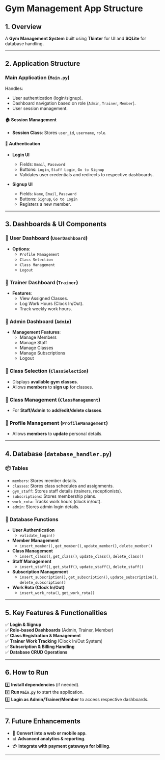 # Gym Management App Structure

## 1. Overview
A **Gym Management System** built using **Tkinter** for UI and **SQLite** for database handling.

---

## 2. Application Structure
### **Main Application (`Main.py`)**
Handles:
- User authentication (login/signup).
- Dashboard navigation based on role (`Admin`, `Trainer`, `Member`).
- User session management.

#### 🏠 **Session Management**
- **Session Class**: Stores `user_id`, `username`, `role`.

#### 🔑 **Authentication**
- **Login UI**
  - Fields: `Email`, `Password`
  - Buttons: `Login`, `Staff Login`, `Go to Signup`
  - Validates user credentials and redirects to respective dashboards.

- **Signup UI**
  - Fields: `Name`, `Email`, `Password`
  - Buttons: `Signup`, `Go to Login`
  - Registers a new member.

---

## 3. Dashboards & UI Components

### 📌 **User Dashboard (`UserDashboard`)**
- **Options**:
  - `Profile Management`
  - `Class Selection`
  - `Class Management`
  - `Logout`

### 📌 **Trainer Dashboard (`Trainer`)**
- **Features**:
  - View Assigned Classes.
  - Log Work Hours (Clock In/Out).
  - Track weekly work hours.

### 📌 **Admin Dashboard (`Admin`)**
- **Management Features**:
  - Manage Members
  - Manage Staff
  - Manage Classes
  - Manage Subscriptions
  - Logout

### 📌 **Class Selection (`ClassSelection`)**
- Displays **available gym classes**.
- Allows **members** to **sign up** for classes.

### 📌 **Class Management (`ClassManagement`)**
- For **Staff/Admin** to **add/edit/delete classes**.

### 📌 **Profile Management (`ProfileManagement`)**
- Allows **members** to **update** personal details.

---

## 4. Database (`database_handler.py`)

### 📦 **Tables**
- `members`: Stores member details.
- `classes`: Stores class schedules and assignments.
- `gym_staff`: Stores staff details (trainers, receptionists).
- `subscriptions`: Stores membership plans.
- `work_rota`: Tracks work hours (clock in/out).
- `admin`: Stores admin login details.

### 🔄 **Database Functions**
- **User Authentication**
  - `validate_login()`
- **Member Management**
  - `insert_member()`, `get_member()`, `update_member()`, `delete_member()`
- **Class Management**
  - `insert_class()`, `get_class()`, `update_class()`, `delete_class()`
- **Staff Management**
  - `insert_staff()`, `get_staff()`, `update_staff()`, `delete_staff()`
- **Subscription Management**
  - `insert_subscription()`, `get_subscription()`, `update_subscription()`, `delete_subscription()`
- **Work Rota (Clock In/Out)**
  - `insert_work_rota()`, `get_work_rota()`

---

## 5. Key Features & Functionalities

✅ **Login & Signup**  
✅ **Role-based Dashboards** (Admin, Trainer, Member)  
✅ **Class Registration & Management**  
✅ **Trainer Work Tracking** (Clock In/Out System)  
✅ **Subscription & Billing Handling**  
✅ **Database CRUD Operations**  

---

## 6. How to Run
1️⃣ **Install dependencies** (if needed).  
2️⃣ **Run `Main.py`** to start the application.  
3️⃣ **Login as Admin/Trainer/Member** to access respective dashboards.  

---

## 7. Future Enhancements
- 📱 **Convert into a web or mobile app**.  
- 📊 **Advanced analytics & reporting**.  
- 💳 **Integrate with payment gateways for billing**.  

---
